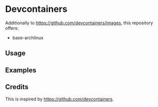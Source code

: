 # Devcontainers

Additionally to https://github.com/devcontainers/images, this repository offers:

- base-archlinux

## Usage

## Examples

## Credits

This is inspired by https://github.com/devcontainers.
